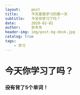 ```yaml
---
layout:     post
title:      今天是我学习的第一天
subtitle:   今天你学习了吗？
date:       2020-02-01
author:     史木东
header-img: img/post-bg-desk.jpg
catalog: true
tags:
    - 学习
---
```


# 今天你学习了吗？
### ~~没有~~背了5个单词！
